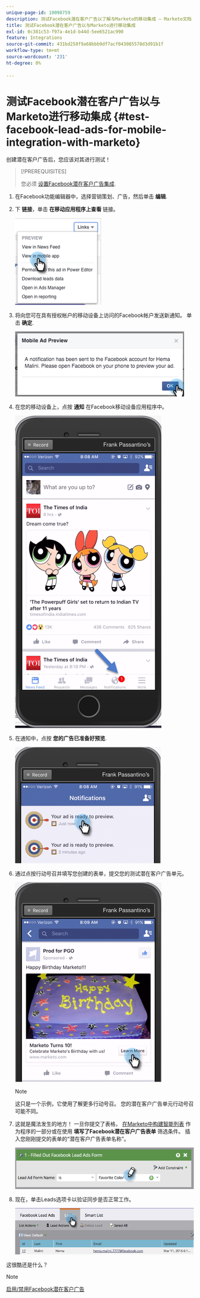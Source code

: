 ```yaml
---
unique-page-id: 10098759
description: 测试Facebook潜在客户广告以了解与Marketo的移动集成 — Marketo文档 — 产品文档
title: 测试Facebook潜在客户广告以与Marketo进行移动集成
exl-id: 0c381c53-f97a-4e1d-b44d-5ee6521ac990
feature: Integrations
source-git-commit: 431bd258f9a68bbb9df7acf043085578d3d91b1f
workflow-type: tm+mt
source-wordcount: '231'
ht-degree: 0%

---
```


# 测试Facebook潜在客户广告以与Marketo进行移动集成 {#test-facebook-lead-ads-for-mobile-integration-with-marketo}

创建潜在客户广告后，您应该对其进行测试！

>[!PREREQUISITES]
>
>您必须 [设置Facebook潜在客户广告集成](/help/marketo/product-docs/demand-generation/facebook/set-up-facebook-lead-ads.md).

1. 在Facebook功能编辑器中，选择营销策划、广告，然后单击 **编辑**.

1. 下 **链接**，单击 **在移动应用程序上查看** 链接。

   ![](assets/image2016-5-13-15-3a2-3a38.png)

1. 将向您可在具有授权帐户的移动设备上访问的Facebook帐户发送新通知。 单击 **确定**.

   ![](assets/image2016-3-11-8-3a35-3a7.png)

1. 在您的移动设备上，点按 **通知** 在Facebook移动设备应用程序中。

   ![](assets/image2016-3-11-8-3a38-3a35.png)

1. 在通知中，点按 **您的广告已准备好预览**.

   ![](assets/image2016-3-11-8-3a41-3a59.png)

1. 通过点按行动号召并填写您创建的表单，提交您的测试潜在客户广告单元。

   ![](assets/image2016-3-11-8-3a52-3a20.png)

   >[!NOTE]
   >
   >这只是一个示例，它使用了解更多行动号召。 您的潜在客户广告单元行动号召可能不同。

1. 这就是魔法发生的地方！ 一旦你提交了表格， [在Marketo中构建智能列表](/help/marketo/product-docs/core-marketo-concepts/smart-lists-and-static-lists/creating-a-smart-list/create-a-smart-list.md) 作为程序的一部分或在使用 **填写了Facebook潜在客户广告表单** 筛选条件。 插入您刚刚提交的表单的“潜在客户广告表单名称”。

   ![](assets/image2016-3-11-8-3a59-3a34.png)

1. 现在，单击Leads选项卡以验证同步是否正常工作。

   ![](assets/image2016-3-11-15-3a27-3a54.png)

这很酷还是什么？

>[!NOTE]
>
>[启用/禁用Facebook潜在客户广告](/help/marketo/product-docs/demand-generation/facebook/set-up-facebook-lead-ads.md)
